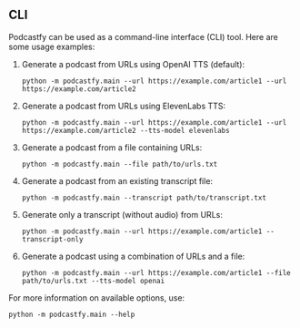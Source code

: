 ## CLI

Podcastfy can be used as a command-line interface (CLI) tool. Here are some usage examples:

1. Generate a podcast from URLs using OpenAI TTS (default):
   ```
   python -m podcastfy.main --url https://example.com/article1 --url https://example.com/article2
   ```

2. Generate a podcast from URLs using ElevenLabs TTS:
   ```
   python -m podcastfy.main --url https://example.com/article1 --url https://example.com/article2 --tts-model elevenlabs
   ```

3. Generate a podcast from a file containing URLs:
   ```
   python -m podcastfy.main --file path/to/urls.txt
   ```

4. Generate a podcast from an existing transcript file:
   ```
   python -m podcastfy.main --transcript path/to/transcript.txt
   ```

5. Generate only a transcript (without audio) from URLs:
   ```
   python -m podcastfy.main --url https://example.com/article1 --transcript-only
   ```

6. Generate a podcast using a combination of URLs and a file:
   ```
   python -m podcastfy.main --url https://example.com/article1 --file path/to/urls.txt --tts-model openai
   ```

For more information on available options, use:
   ```
   python -m podcastfy.main --help
   ```